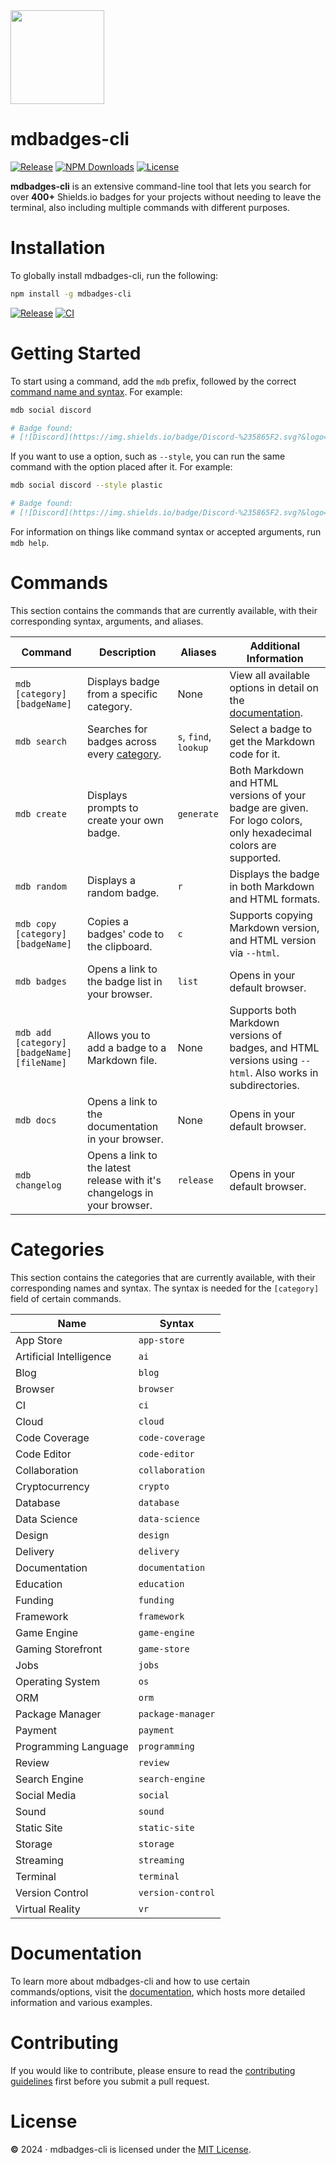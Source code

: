 <img src="https://github.com/user-attachments/assets/14dd0cdc-6b1b-45ce-8e00-dbd7474866c7" width="150">

# mdbadges-cli

[![Release](https://img.shields.io/npm/v/mdbadges-cli.svg?style=flat&colorA=18181B&colorB=6134EB&logo=npm)](https://github.com/inttter/mdbadges-cli/releases/latest)
[![NPM Downloads](https://img.shields.io/npm/dw/mdbadges-cli.svg?style=flat&colorA=18181B&colorB=6134EB&logo=github)](https://www.npmjs.com/package/mdbadges-cli/)
[![License](https://custom-icon-badges.herokuapp.com/github/license/inttter/mdbadges-cli?logo=law&color=6134EB&labelColor=191724)](LICENSE)

**mdbadges-cli** is an extensive command-line tool that lets you search for over **400+** Shields.io badges for your projects without needing to leave the terminal, also including multiple commands with different purposes.

# Installation

To globally install mdbadges-cli, run the following:

```bash
npm install -g mdbadges-cli
```

[![Release](https://github.com/inttter/mdbadges-cli/actions/workflows/publish.yml/badge.svg)](https://github.com/inttter/mdbadges-cli/actions/workflows/publish.yml)
[![CI](https://github.com/inttter/mdbadges-cli/actions/workflows/test.yml/badge.svg)](https://github.com/inttter/mdbadges-cli/actions/workflows/test.yml)

# Getting Started

To start using a command, add the `mdb` prefix, followed by the correct [command name and syntax](#commands). For example:

```bash
mdb social discord

# Badge found:
# [![Discord](https://img.shields.io/badge/Discord-%235865F2.svg?&logo=discord&logoColor=white)](#)
```

If you want to use a option, such as `--style`, you can run the same command with the option placed after it. For example:

```bash
mdb social discord --style plastic

# Badge found:
# [![Discord](https://img.shields.io/badge/Discord-%235865F2.svg?&logo=discord&logoColor=white&style=plastic)](#)
```

For information on things like command syntax or accepted arguments, run `mdb help`.

# Commands

This section contains the commands that are currently available, with their corresponding syntax, arguments, and aliases.

|   Command                                 |    Description    |     Aliases      | Additional Information |
|-------------------------------------------|-------------------|------------------|------------------------|
`mdb [category] [badgeName]`                | Displays badge from a specific category. | None | View all available options in detail on the [documentation](https://docs.mdbcli.xyz/commands/finding-a-badge).
`mdb search`                                | Searches for badges across every [category](#categories). | `s`, `find`, `lookup` | Select a badge to get the Markdown code for it.
`mdb create`                                | Displays prompts to create your own badge. | `generate` | Both Markdown and HTML versions of your badge are given. For logo colors, only hexadecimal colors are supported.
`mdb random`                                | Displays a random badge. | `r` | Displays the badge in both Markdown and HTML formats.
`mdb copy [category] [badgeName]`           | Copies a badges' code to the clipboard. | `c` | Supports copying Markdown version, and HTML version via `--html`.
`mdb badges`                                | Opens a link to the badge list in your browser. | `list` | Opens in your default browser.
`mdb add [category] [badgeName] [fileName]` | Allows you to add a badge to a Markdown file. | None | Supports both Markdown versions of badges, and HTML versions using `--html`. Also works in subdirectories.
`mdb docs` | Opens a link to the documentation in your browser. | None | Opens in your default browser.
`mdb changelog` | Opens a link to the latest release with it's changelogs in your browser. | `release` | Opens in your default browser.

# Categories

This section contains the categories that are currently available, with their corresponding names and syntax. The syntax is needed for the `[category]` field of certain commands.

| Name                    | Syntax                 |
|-------------------------|------------------------|
| App Store               | `app-store`            |
| Artificial Intelligence | `ai`                   |
| Blog                    | `blog`                 |
| Browser                 | `browser`              |
| CI                      | `ci`                   |
| Cloud                   | `cloud`                |
| Code Coverage           | `code-coverage`        |
| Code Editor             | `code-editor`          |
| Collaboration           | `collaboration`        |
| Cryptocurrency          | `crypto`               |
| Database                | `database`             |
| Data Science            | `data-science`         |
| Design                  | `design`               |
| Delivery                | `delivery`             |
| Documentation           | `documentation`        |
| Education               | `education`            |
| Funding                 | `funding`              |
| Framework               | `framework`            |
| Game Engine             | `game-engine`          |
| Gaming Storefront       | `game-store`           |
| Jobs                    | `jobs`                 |
| Operating System        | `os`                   |
| ORM                     | `orm`                  |
| Package Manager         | `package-manager`      |
| Payment                 | `payment`              |
| Programming Language    | `programming`          |
| Review                  | `review`               |
| Search Engine           | `search-engine`        |
| Social Media            | `social`               |
| Sound                   | `sound`                |
| Static Site             | `static-site`          |
| Storage                 | `storage`              |
| Streaming               | `streaming`            |
| Terminal                | `terminal`             |
| Version Control         | `version-control`      |
| Virtual Reality         | `vr`                   |

# Documentation

To learn more about mdbadges-cli and how to use certain commands/options, visit the [documentation](https://docs.mdbcli.xyz), which hosts more detailed information and various examples.

# Contributing

If you would like to contribute, please ensure to read the [contributing guidelines](CONTRIBUTING.md) first before you submit a pull request. 

# License 

**©** 2024 · mdbadges-cli is licensed under the [MIT License](LICENSE).